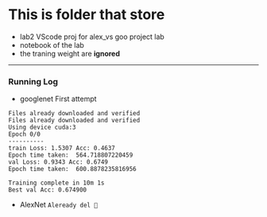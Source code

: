 # This is folder that store
- lab2 VScode proj for alex_vs goo project lab
- notebook of the lab
- the traning weight are **ignored**

---------
### Running Log
- googlenet First attempt
``` 
Files already downloaded and verified
Files already downloaded and verified
Using device cuda:3
Epoch 0/0
----------
train Loss: 1.5307 Acc: 0.4637
Epoch time taken:  564.718807220459
val Loss: 0.9343 Acc: 0.6749
Epoch time taken:  600.8878235816956

Training complete in 10m 1s
Best val Acc: 0.674900
```
- AlexNet
`Aleready del 🥲`